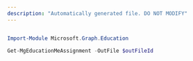 ```yaml
---
description: "Automatically generated file. DO NOT MODIFY"
---
```


```powershell

Import-Module Microsoft.Graph.Education

Get-MgEducationMeAssignment -OutFile $outFileId

```